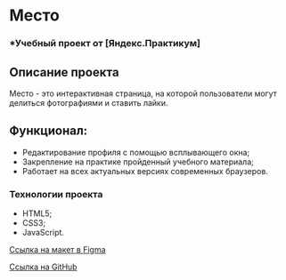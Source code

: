 # Место
### *Учебный проект от [Яндекс.Практикум]

## Описание проекта
Место - это интерактивная страница, на которой пользователи могут делиться фотографиями и ставить лайки.
## Функционал:
- Редактирование профиля с помощью всплывающего окна;
- Закрепление на практике пройденный учебного материала;
- Работает на всех актуальных версиях современных браузеров.

### Технологии проекта
- HTML5;
- CSS3;
- JavaScript.

[Ссылка на макет в Figma](https://www.figma.com/file/2cn9N9jSkmxD84oJik7xL7/JavaScript.-Sprint-4?node-id=0%3A1)


[Ссылка на GitHub](https://nadezhdaaleshkina.github.io/mesto/)
